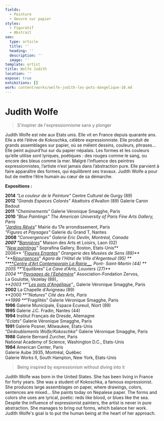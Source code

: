 ```yaml
---
fields:
  - Peinture
  - Oeuvre sur papier
styles:
  - Figuratif
  - Abstrait
seo:
  type: article
  title: ''
  heading: ''
  description: ''
  image: ''
template: artist
title: Wolfe Judith
location: ''
expose: true
exhibitions: []
work: content/works/wolfe-judith-les-pots-dangelique-10.md
---
```

# Judith Wolfe

> S'inspirer de l'expressionnisme sans y plonger

Judith Wolfe est née aux Etats unis. Elle vit en France depuis quarante ans. Elle a été l’élève de Kokoschka, célèbre expressionniste. Elle produit de grands assemblages sur papier, où se mêlent dessins, couleurs, phrases… Elle peint aujourd’hui sur du papier népalais. Les formes et les couleurs qu’elle utilise sont lyriques, poétiques : des rouges comme le sang, ou encore des bleus comme la mer. Malgré l’influence des peintres expressionnistes, l’artiste n’est jamais dans l’abstraction pure. Elle parvient à faire apparaître des formes, qui équilibrent ses travaux. Judith Wolfe a pour but de mettre l’être humain au cœur de sa démarche.

**Expositions :**

**2014** _"La couleur de le Peinture"_ Centre Culturel de Gurgy (89)  
**2012** _"Grands Espaces Colorés"_ Abattoirs d'Avallon (89) Galerie Caron Bedout  
**2011** _"Cheminements"_ Galerie Véronique Smagghe, Paris  
**2010** _"Blue Paintings" The American University of Paris Fine Arts Gallery, Paris  
"_[_Jardins Rêvés_](http://judith.wolfe.free.fr/pages/mairie17e.htm)" Mairie du 17e arrondissement, Paris  
_"Figures et Paysages"_ Galerie du Grand T, Nantes  
**2008** _"Convergences" Galerie Eric Devlin, Montréal, Canada  
**2007 "**_[_Bannières_](http://judith.wolfe.free.fr/pages/laon0708.htm)" Maison des Arts et Loisirs, Laon (02)  
_"_[_New paintings_](http://judith.wolfe.free.fr/pages/boston07.htm)_"_ Soprafina Gallery, Boston, Etats-Unis**  
2006** _"_[_Figures Errantes_](http://judith.wolfe.free.fr/pages/expo_sens_1106.htm)_" Orangerie des Musées de Sens (89)**  
"**_[_Résurgences_](http://judith.wolfe.free.fr/pages/argenteuil.htm)" _Agora de l'Hôtel de Ville d'Argenteuil (95) **  
\**_[**_Centre d'Art Contemporain La Rairie___](http://judith.wolfe.free.fr/pages/mcla.htm)_, Pont- Saint-Martin (44) **  
2005 **_"Equilibres" _La Cave d'Arts, Louviers (27)**  
2004 **_"[_Paysages de l'Ephémère_](http://judith.wolfe.free.fr/pages/paysagesephemeres.htm)_"_ Association-Fondation Zervos,  
La Goulotte, Vezelay (89)_  
_**2003 **_"[_Les pots d'Angélique_](http://judith.wolfe.free.fr/pages/lespotsangelique.htm)"_ Galerie Véronique Smagghe, Paris  
**2002** La Chapelle d'Avigneau (89)  
\**2000 **_"Natures" Cité des Arts, Paris  
\**1999 **_"Fragilités" Galerie Véronique Smagghe, Paris  
**1996** Galerie Municipale, Espace Ecureuil, Niort (89)  
**1995** Galerie J.C. Fradin, Nantes (44)  
**1994** Institut Français de Dresde, Allemagne  
_"Eclats"_ Galerie Véronique Smagghe, Paris  
**1991** Galerie Posner, Milwaukee, Etats-Unis  
_"Dédoublements Wolfe/Kokoschka"_ Galerie Véronique Smagghe, Paris  
**1986** Galerie Bernard Zurcher, Paris  
National Academy of Science, Washington D.C., Etats-Unis  
**1984** American Center, Paris  
Galerie Aube 3935, Montréal, Québec  
Galerie Works II, South Hampton, New York, Etats-Unis

> Being inspired by expressionism without diving into it

Judith Wolfe was born in the United States. She has been living in France for forty years. She was a student of Kokoschka, a famous expressionist. She produces large assemblages on paper, where drawings, colors, sentences are mixed... She paints today on Nepalese paper. The forms and colors she uses are lyrical, poetic: reds like blood, or blues like the sea. Despite the influence of expressionist painters, the artist is never in pure abstraction. She manages to bring out forms, which balance her work. Judith Wolfe's goal is to put the human being at the heart of her approach.
